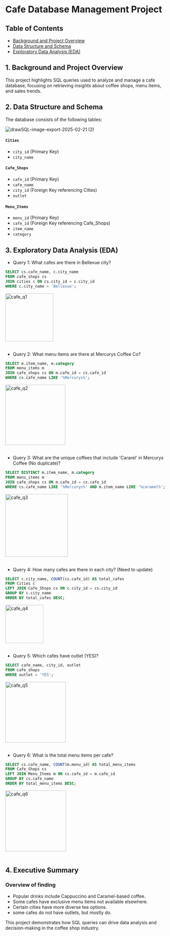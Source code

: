 # Cafe Database Management Project

## Table of Contents
- [Background and Project Overview](#Background-and-Project-Overview)
- [Data Structure and Schema](#Data-Structure-and-Schema)
- [Exploratory Data Analysis (EDA)](#Exploratory-Data-Analysis-(EDA))

## 1. Background and Project Overview
This project highlights SQL queries used to analyze and manage a cafe database, focusing on retrieving insights about coffee shops, menu items, and sales trends.


## 2. Data Structure and Schema
The database consists of the following tables:

![drawSQL-image-export-2025-02-21 (2)](https://github.com/user-attachments/assets/c5a63ed7-545b-4f0c-a2b4-93661c3438d0)

#### `Cities`
- `city_id` (Primary Key)
- `city_name`

#### `Cafe_Shops`
- `cafe_id` (Primary Key)
- `cafe_name`
- `city_id` (Foreign Key referencing Cities)
- `outlet`

#### `Menu_Items`
- `menu_id` (Primary Key)
- `cafe_id` (Foreign Key referencing Cafe_Shops)
- `item_name`
- `category`
  
## 3. Exploratory Data Analysis (EDA)
- Query 1: What cafes are there in Bellevue city?
```sql
SELECT cs.cafe_name, c.city_name
FROM cafe_shops cs
JOIN cities c ON cs.city_id = c.city_id
WHERE c.city_name = 'Bellevue';
```
<img width="150" alt="cafe_q1" src="https://github.com/user-attachments/assets/da8f49b2-e32a-40b4-8748-89cb11381694" />
<br><br>

- Query 2: What menu items are there at Mercurys Coffee Co?
```sql
SELECT m.item_name, m.category
FROM menu_items m
JOIN cafe_shops cs ON m.cafe_id = cs.cafe_id
WHERE cs.cafe_name LIKE '%Mercurys%';
```
<img width="188" alt="cafe_q2" src="https://github.com/user-attachments/assets/9baa410f-512a-485a-98a1-d1f5c825073c" />
<br><br>

- Query 3: What are the unique coffees that include 'Cararel' in Mercurys Coffee (No duplicate)?
```sql
SELECT DISTINCT m.item_name, m.category
FROM menu_items m
JOIN cafe_shops cs ON m.cafe_id = cs.cafe_id
WHERE cs.cafe_name LIKE '%Mercurys%' AND m.item_name LIKE '%caramel%';
```
<img width="196" alt="cafe_q3" src="https://github.com/user-attachments/assets/bee75b26-add3-4b97-b092-f48e539ce89d" />
<br><br>

- Query 4: How many cafes are there in each city? (Need to update)
```sql
SELECT c.city_name, COUNT(cs.cafe_id) AS total_cafes
FROM Cities c
LEFT JOIN Cafe_Shops cs ON c.city_id = cs.city_id
GROUP BY c.city_name
ORDER BY total_cafes DESC;
```
<img width="119" alt="cafe_q4" src="https://github.com/user-attachments/assets/815b3d7d-f460-4ea1-920c-9e18a06b9fbc" />
<br><br>

- Query 5: Which cafes have outlet (YES)?
```sql
SELECT cafe_name, city_id, outlet
FROM cafe_shops
WHERE outlet = 'YES';
```
<img width="189" alt="cafe_q5" src="https://github.com/user-attachments/assets/1ac6efee-4365-48c8-8e65-7097b5933d14" />
<br><br>

- Query 6: What is the total menu items per cafe?
```sql
SELECT cs.cafe_name, COUNT(m.menu_id) AS total_menu_items
FROM Cafe_Shops cs
LEFT JOIN Menu_Items m ON cs.cafe_id = m.cafe_id
GROUP BY cs.cafe_name
ORDER BY total_menu_items DESC;
```
<img width="190" alt="cafe_q6" src="https://github.com/user-attachments/assets/f2974e4d-9f90-4fc8-81a9-666c9bd1efb1" />
<br><br>











## 4. Executive Summary
### Overview of finding
- Popular drinks include Cappuccino and Caramel-based coffee.
- Some cafes have exclusive menu items not available elsewhere.
- Certain cities have more diverse tea options.
- some cafes do not have outlets, but mostly do.

This project demonstrates how SQL queries can drive data analysis and decision-making in the coffee shop industry.








